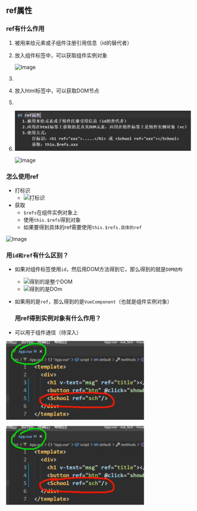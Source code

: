 ## ref属性

### ref有什么作用

1. 被用来给元素或子组件注册引用信息（id的替代者）

2. 放入组件标签中，可以获取组件实例对象

   ![Image](D:\jirengu\learn-notes\assets\Image-1649688510065.png)

3. 

4. 放入html标签中，可以获取DOM节点

5. 

6. ![Image](Vue___ref属性.assets/Image.png)

   ![Image](D:\jirengu\learn-notes\assets\Image-1649688555240.png)

### 怎么使用ref

- 打标识
  - ![打标识](D:\jirengu\learn-notes\assets\image-20220411230656440.png)
- 获取
  - `$refs`在组件实例对象上
  - 使用`this.$refs`得到对象
  - 如果要得到具体的ref需要使用`this.$refs.具体的ref`

![Image](D:\jirengu\learn-notes\assets\Image.png)

### 用`id和ref`有什么区别？

- 如果对组件标签使用`id`，然后用DOM方法得到它，那么得到的就是`DOM结构`

  - ![得到的是整个DOM](D:\jirengu\learn-notes\assets\Image-1649689296587.png)
  - ![得到的是DOm](D:\jirengu\learn-notes\assets\Image-1649689318836.png)

- 如果用的是`ref`，那么得到的是`VueComponent`（也就是组件实例对象）

  ### 用ref得到实例对象有什么作用？

- 可以用于组件通信（待深入）

![Image](Image.png)

![Image](assets/Image-1649690133007.png)